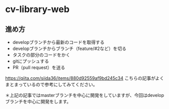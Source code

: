 # cv-library-web

## 進め方 
- developブランチから最新のコードを取得する
- developブランチからブランチ（feature/#2など）を切る
- タスクの部分のコードをかく
- gitにプッシュする
- PR（pull request）を送る

https://qiita.com/siida36/items/880d92559af9bd245c34 
こちらの記事がよくまとまっているので参考にしてみてください。　

＊上記の記事ではmasterブランチを中心に開発をしていますが、今回はdevelopブランチを中心に開発をします。
